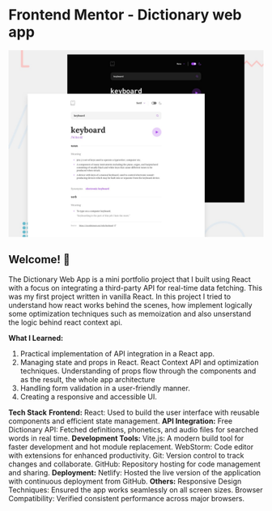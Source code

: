 # Frontend Mentor - Dictionary web app

![Design preview for the Dictionary web app coding challenge](preview.jpg)

## Welcome! 👋

The Dictionary Web App is a mini portfolio project that I built using React with a focus on integrating a third-party API for real-time data fetching. This was my first project written in vanilla React.
In this project I tried to understand how react works behind the scenes, how implement logically some optimization techniques such as memoization and also unserstand the logic behind react context api.

**What I Learned:**
1. Practical implementation of API integration in a React app.
2. Managing state and props in React. React Context API and optimization techniques. Understanding of props flow through the components and as the result, the whole app architecture
3. Handling form validation in a user-friendly manner.
4. Creating a responsive and accessible UI.

**Tech Stack**
  **Frontend:**
      React: Used to build the user interface with reusable components and efficient state management.
  **API Integration:**
    Free Dictionary API: Fetched definitions, phonetics, and audio files for searched words in real time.
  **Development Tools:**
    Vite.js: A modern build tool for faster development and hot module replacement.
    WebStorm: Code editor with extensions for enhanced productivity.
    Git: Version control to track changes and collaborate.
    GitHub: Repository hosting for code management and sharing.
  **Deployment:**
    Netlify: Hosted the live version of the application with continuous deployment from GitHub.
  **Others:**
    Responsive Design Techniques: Ensured the app works seamlessly on all screen sizes.
    Browser Compatibility: Verified consistent performance across major browsers.





